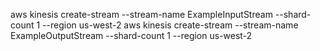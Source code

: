 aws kinesis create-stream --stream-name ExampleInputStream --shard-count 1 --region us-west-2
aws kinesis create-stream --stream-name ExampleOutputStream --shard-count 1 --region us-west-2